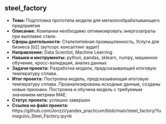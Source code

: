 <h2>steel_factory</h2>
<ul>
<li><b>Тема:</b> Подготовка прототипа модели для металлообрабатывающего предприятия
<li><b>Описание:</b> Компании необходимо оптимизировать энергозатраты при выплавке стали. 
<li><b>Сферы деятельности:</b> Сталелитейная промышленность, Услуги для бизнеса [b2] (аутсорс консалтинг аудит)  
<li><b>Направление:</b> Data Scientist, Machine Learning
<li><b>Навыки и инструменты:</b> python, pandas, sklearn, numpy, машинное обучение, кросс-валидация, анализ данных
<li><b>Задачи проекта:</b> Разработка модели, предсказывающей итоговую температуру сплава.
<li><b>Итог проекта:</b> Построена модель, предсказывающая итоговую температуру сплава. Проанализированы исходные данные, созданы новые признаки. Построена и обучена модель с требуемым значением метрики МАЕ.
<li><b>Статус проекта:</b> успешно завершен 
<li><b>Ссылка на файл проекта:</b> https://github.com/Jonzzi/yandex_practicum/blob/main/steel_factory/Yumagulov_Steel_Factory.ipynb
</ul>
